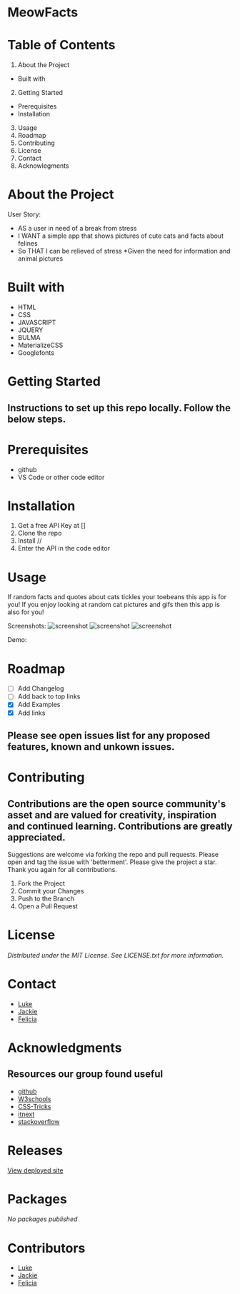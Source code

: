 # MeowFacts

# Table of Contents
1. About the Project
* Built with
2. Getting Started
* Prerequisites
* Installation
3. Usage
4. Roadmap
5. Contributing
6. License
7. Contact
8. Acknowlegments

# About the Project

User Story:
* AS a user in need of a break from stress
* I WANT a simple app that shows pictures of cute cats and facts about felines
* So THAT I can be relieved of stress
*Given the need for information and animal pictures

# Built with

* HTML
* CSS
* JAVASCRIPT
* JQUERY
* BULMA
* MaterializeCSS
* Googlefonts

# Getting Started

## Instructions to set up this repo locally. Follow the below steps.

# Prerequisites

* github
* VS Code or other code editor

# Installation

1. Get a free API Key at []
2. Clone the repo
3. Install //
4. Enter the API in the code editor

# Usage

If random facts and quotes about cats tickles your toebeans this app is for you! If you enjoy looking at random cat pictures and gifs then this app is also for you! 

Screenshots:
![screenshot](heatleyj7.github.io_cat-api-project_.png)
![screenshot](meowcss.png)
![screenshot](meowjs.png)

Demo:


# Roadmap

- [ ] Add Changelog
- [ ] Add back to top links
- [x] Add Examples
- [x] Add links

## Please see open issues list for any proposed features, known and unkown issues.

# Contributing

## Contributions are the open source community's asset and are valued for creativity, inspiration and continued learning. Contributions are greatly appreciated.
Suggestions are welcome via forking the repo and pull requests. Please open and tag the issue with 'betterment'. Please give the project a star. Thank you again for all contributions.
1. Fork the Project
2. Commit your Changes
4. Push to the Branch
5. Open a Pull Request

# License

###### Distributed under the MIT License. See LICENSE.txt for more information.

# Contact

- [Luke](https://github.com/BarkMulcher) 
- [Jackie](https://github.com/heatleyj7)
- [Felicia](https://github.com/maddiethornberry) 


# Acknowledgments

## Resources our group found useful
* [github](https://github.com/)
* [W3schools](https://w3schools.com/)
* [CSS-Tricks](https://css-tricks.com/)
* [itnext](https://itnext.io/)
* [stackoverflow](https://stackoverflow.com/)

# Releases

[View deployed site](https://heatleyj7.github.io/cat-api-project/)

# Packages

###### No packages published

# Contributors

- [Luke](https://github.com/BarkMulcher) 
- [Jackie](https://github.com/heatleyj7)
- [Felicia](https://github.com/maddiethornberry) 


